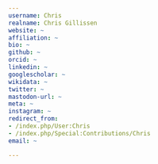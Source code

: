 ```yaml
---
username: Chris
realname: Chris Gillissen
website: ~
affiliation: ~
bio: ~
github: ~
orcid: ~
linkedin: ~
googlescholar: ~
wikidata: ~
twitter: ~
mastodon-url: ~
meta: ~
instagram: ~
redirect_from:
- /index.php/User:Chris
- /index.php/Special:Contributions/Chris
email: ~

---
```

